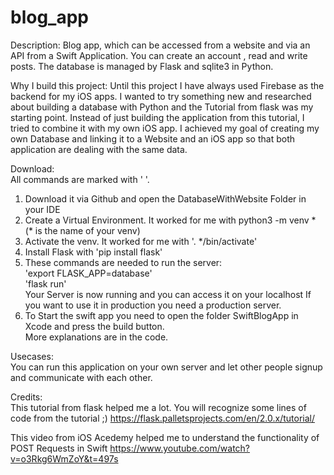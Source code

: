 # blog_app
Description:
Blog app, which can be accessed from a website and via an API from a Swift Application. You can create an account , read and write posts. The database is managed by Flask and sqlite3 in Python.

Why I build this project:
Until this project I have always used Firebase as the backend for my iOS apps. I wanted to try something new and researched about building a database with Python and the Tutorial from flask was my starting point. Instead of just building the application from this tutorial, I tried to combine it with my own iOS app. I achieved my goal of creating my own Database and linking it to a Website and an iOS app so that both application are dealing with the same data.

Download:<br/>
All commands are marked with ' '.<br/>
1. Download it via Github and open the DatabaseWithWebsite Folder in your IDE
2. Create a Virtual Environment. It worked for me with python3 -m venv * (* is the name of your venv)
3. Activate the venv. It worked for me with '. */bin/activate'
4. Install Flask with 'pip install flask'
5. These commands are needed to run the server: <br/> 'export FLASK_APP=database'<br/> 'flask run'<br/> Your Server is now running and you can access it on your localhost If you want to use it in production you need a production server.<br/>
6. To Start the swift app you need to open the folder SwiftBlogApp in Xcode and press the build button.<br/>
More explanations are in the code.

Usecases:<br/>
You can run this application on your own server and let other people signup and communicate with each other.

Credits:<br/>
This tutorial from flask helped me a lot. You will recognize some lines of code from the tutorial ;)
https://flask.palletsprojects.com/en/2.0.x/tutorial/

This video from iOS Acedemy helped me to understand the functionality of POST Requests in Swift
https://www.youtube.com/watch?v=o3Rkg6WmZoY&t=497s
